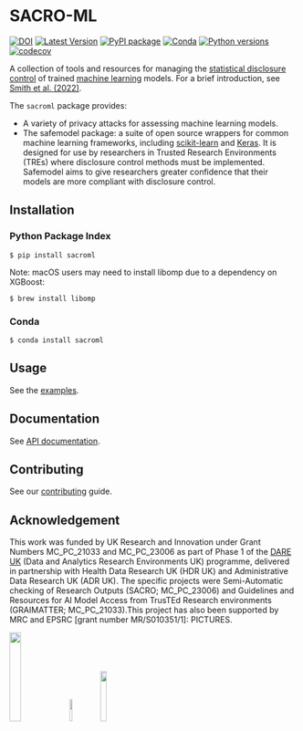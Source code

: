# SACRO-ML

[![DOI](https://zenodo.org/badge/518801511.svg)](https://zenodo.org/badge/latestdoi/518801511)
[![Latest Version](https://img.shields.io/github/v/release/AI-SDC/SACRO-ML?style=flat)](https://github.com/AI-SDC/SACRO-ML/releases)
[![PyPI package](https://img.shields.io/pypi/v/sacroml.svg)](https://pypi.org/project/sacroml)
[![Conda](https://img.shields.io/conda/vn/conda-forge/sacroml.svg)](https://github.com/conda-forge/sacroml-feedstock)
[![Python versions](https://img.shields.io/pypi/pyversions/sacroml.svg)](https://pypi.org/project/sacroml)
[![codecov](https://codecov.io/gh/AI-SDC/SACRO-ML/branch/main/graph/badge.svg?token=AXX2XCXUNU)](https://codecov.io/gh/AI-SDC/SACRO-ML)

A collection of tools and resources for managing the [statistical disclosure control](https://en.wikipedia.org/wiki/Statistical_disclosure_control) of trained [machine learning](https://en.wikipedia.org/wiki/Machine_learning) models. For a brief introduction, see [Smith et al. (2022)](https://doi.org/10.48550/arXiv.2212.01233).

The `sacroml` package provides:
* A variety of privacy attacks for assessing machine learning models.
* The safemodel package: a suite of open source wrappers for common machine learning frameworks, including [scikit-learn](https://scikit-learn.org) and [Keras](https://keras.io). It is designed for use by researchers in Trusted Research Environments (TREs) where disclosure control methods must be implemented. Safemodel aims to give researchers greater confidence that their models are more compliant with disclosure control.

## Installation

### Python Package Index

```
$ pip install sacroml
```

Note: macOS users may need to install libomp due to a dependency on XGBoost:
```
$ brew install libomp
```

### Conda

```
$ conda install sacroml
```

## Usage

See the [examples](examples/).

## Documentation

See [API documentation](https://ai-sdc.github.io/SACRO-ML/).

## Contributing

See our [contributing](CONTRIBUTING.md) guide.

## Acknowledgement

This work was funded by UK Research and Innovation under Grant Numbers MC_PC_21033 and MC_PC_23006 as part of Phase 1 of the [DARE UK](https://dareuk.org.uk) (Data and Analytics Research Environments UK) programme, delivered in partnership with Health Data Research UK (HDR UK) and Administrative Data Research UK (ADR UK). The specific projects were Semi-Automatic checking of Research Outputs (SACRO; MC_PC_23006) and Guidelines and Resources for AI Model Access from TrusTEd Research environments (GRAIMATTER; MC_PC_21033).­This project has also been supported by MRC and EPSRC [grant number MR/S010351/1]: PICTURES.

<img src="docs/source/images/UK_Research_and_Innovation_logo.svg" width="20%" height="20%" padding=20/> <img src="docs/source/images/health-data-research-uk-hdr-uk-logo-vector.png" width="10%" height="10%" padding=20/> <img src="docs/source/images/logo_print.png" width="15%" height="15%" padding=20/>
